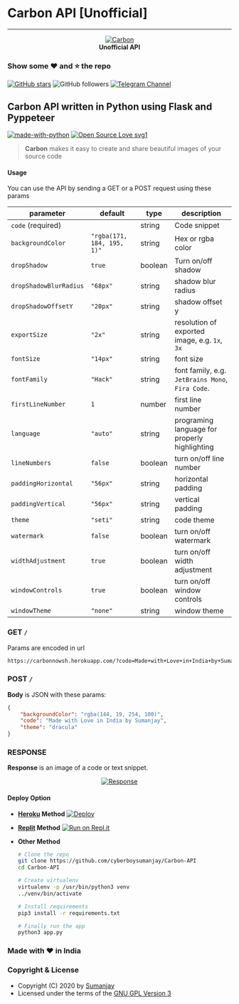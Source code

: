# Carbon API [Unofficial]
---
<p align="center">
    <a href="https://github.com/carbon-app/carbon">
        <img src="resources/carbon.png" alt="Carbon">
    </a>
    <br>
    <b>Unofficial API</b>
    <br>
</p>

### Show some :heart: and :star: the repo

[![GitHub stars](https://img.shields.io/github/stars/cyberboysumanjay/Carbon-API.svg?style=social&label=Star)](https://github.com/cyberboysumanjay/JioSaavnAPI)
![GitHub followers](https://img.shields.io/github/followers/cyberboysumanjay.svg?style=social&label=Follow)
[![Telegram Channel](https://img.shields.io/badge/Telegram-Channel-orange)](https://t.me/sjprojects)

## Carbon API written in Python using Flask and Pyppeteer
[![made-with-python](https://img.shields.io/badge/Made%20with-Python-1f425f.svg)](https://www.python.org/) [![Open Source Love svg1](https://badges.frapsoft.com/os/v1/open-source.svg?v=103)](https://github.com/ellerbrock/open-source-badges/)

> **Carbon**  makes it easy to create and share beautiful images of your source code

#### Usage
You can use the API by sending a GET or a POST request using these params

| parameter              | default                    | type    | description                                      |
| ---------------------- | -------------------------- | ------- | ------------------------------------------------ |
| `code` (required)      |                            | string  | Code snippet                                     |
| `backgroundColor`      | `"rgba(171, 184, 195, 1)"` | string  | Hex or rgba color                                |
| `dropShadow`           | `true`                     | boolean | Turn on/off shadow                               |
| `dropShadowBlurRadius` | `"68px"`                   | string  | shadow blur radius                               |
| `dropShadowOffsetY`    | `"20px"`                   | string  | shadow offset y                                  |
| `exportSize`           | `"2x"`                     | string  | resolution of exported image, e.g. `1x`, `3x`    |
| `fontSize`             | `"14px"`                   | string  | font size                                        |
| `fontFamily`           | `"Hack"`                   | string  | font family, e.g. `JetBrains Mono`, `Fira Code`. |
| `firstLineNumber`      | `1`                        | number  | first line number                                |
| `language`             | `"auto"`                   | string  | programing language for properly highlighting    |
| `lineNumbers`          | `false`                    | boolean | turn on/off line number                          |
| `paddingHorizontal`    | `"56px"`                   | string  | horizontal padding                               |
| `paddingVertical`      | `"56px"`                   | string  | vertical padding                                 |
| `theme`                | `"seti"`                   | string  | code theme                                       |
| `watermark`            | `false`                    | boolean | turn on/off watermark                            |
| `widthAdjustment`      | `true`                     | boolean | turn on/off width adjustment                     |
| `windowControls`       | `true`                     | boolean | turn on/off window controls                      |
| `windowTheme`          | `"none"`                   | string  | window theme                                     |

### GET `/`
Params are encoded in url
```bash
https://carbonnowsh.herokuapp.com/?code=Made+with+Love+in+India+by+Sumanjay&theme=darcula&backgroundColor=rgba(144, 19, 254, 100)
```

### POST `/`

**Body** is JSON with these params:

```json
{
    "backgroundColor": "rgba(144, 19, 254, 100)",
    "code": "Made with Love in India by Sumanjay",
    "theme": "dracula"
}
```

### RESPONSE
**Response** is an image of a code or text snippet.
<p align="center">
    <a href="https://github.com/cyberboysumanjay">
        <img src="resources/response.png" alt="Response">
    </a>
</p>

#### Deploy Option

* **[Heroku](https://www.heroku.com/) Method** 
  [![Deploy](https://www.herokucdn.com/deploy/button.svg)](https://heroku.com/deploy?template=https://github.com/cyberboysumanjay/Carbon-API/tree/master)

* **[Replit](https://repl.it/) Method**
  [![Run on Repl.it](https://repl.it/badge/github/cyberboysumanjay/Carbon-API)](https://github.com/cyberboysumanjay/Carbon-API)

* **Other Method** 

  ```bash
  # Clone the repo
  git clone https://github.com/cyberboysumanjay/Carbon-API
  cd Carbon-API

  # Create virtualenv
  virtualenv -p /usr/bin/python3 venv
  ../venv/bin/activate

  # Install requirements
  pip3 install -r requirements.txt

  # Finally run the app
  python3 app.py
  ```
### Made with ❤️️ in India
### Copyright & License 

* Copyright (C) 2020 by [Sumanjay](https://github.com/cyberboysumanjay)
* Licensed under the terms of the [GNU GPL Version 3](https://github.com/cyberboysumanjay/Carbon-API/blob/master/LICENSE)
